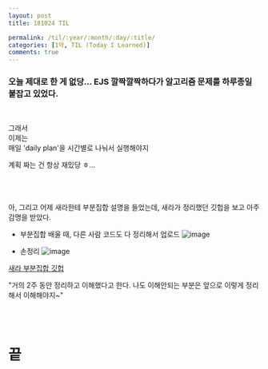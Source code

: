 ```yaml
---
layout: post
title: 181024 TIL 

permalink: /til/:year/:month/:day/:title/
categories: [1막, TIL (Today I Learned)]
comments: true
---
```


### 오늘 제대로 한 게 없당... EJS 깔짝깔짝하다가 알고리즘 문제를 하루종일 붙잡고 있었다.

<br>
 
그래서 <br>
이제는 <br>
매일 'daily plan'을 시간별로 나눠서 실행해야지 <br>

계획 짜는 건 항상 재밌당 ㅎ... 

<br>
<br>
<br>
아, 그리고 어제 새라한테 부분집합 설명을 들었는데, 새라가 정리했던 깃헙을 보고 아주 감명을 받았다. 

- 부분집합 배울 때, 다른 사람 코드도 다 정리해서 업로드 
![image](https://user-images.githubusercontent.com/40848630/47471071-b5d76200-d843-11e8-8770-800267a2b8c8.png)

- 손정리
![image](https://user-images.githubusercontent.com/40848630/47471135-eb7c4b00-d843-11e8-8f00-7ea4cd5f33d1.png)

[새라 부분집합 깃헙](https://github.com/sejungkim/js-practice/blob/master/powerset-practice/powerset1.md)

"거의 2주 동안 정리하고 이해했다고 한다. 나도 이해안되는 부분은 앞으로 이렇게 정리해서 이해해야지~"

<br>
<br>

# 끝
